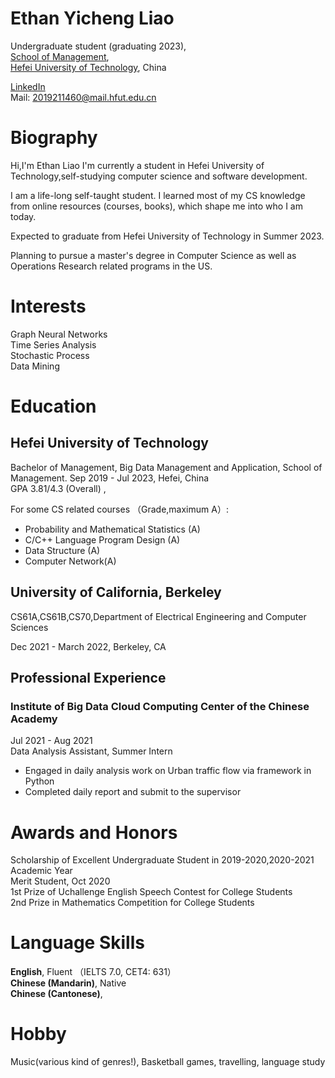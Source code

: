 # Ethan Yicheng Liao

Undergraduate student (graduating 2023),  
[School of Management](http://www.hfut.edu.cn/glxyen/),  
[Hefei University of Technology](http://en.hfut.edu.cn//), China  

[LinkedIn](https://www.linkedin.com/in/yicheng-liao-62b5041a7/)  
Mail: 2019211460@mail.hfut.edu.cn
      
# Biography

Hi,I'm Ethan Liao
I'm currently a student in Hefei University of Technology,self-studying computer science and software development.


I am a life-long self-taught student. I learned most of my CS knowledge from online resources (courses, books), which shape me into who I am today. 

Expected to graduate from Hefei University of Technology in Summer 2023.

Planning to pursue a master's degree in Computer Science as well as Operations Research related programs in the US.

# Interests
Graph Neural Networks  
Time Series Analysis  
Stochastic Process  
Data Mining


# Education
## Hefei University of Technology
Bachelor of Management, Big Data Management and Application, School of Management.
Sep 2019 - Jul 2023, Hefei, China  
GPA 3.81/4.3 (Overall) ,

For some CS related courses （Grade,maximum A）:  
- Probability and Mathematical Statistics (A)  
- C/C++ Language Program Design (A)  
- Data Structure (A)   
- Computer Network(A)  

## University of California, Berkeley
CS61A,CS61B,CS70,Department of Electrical Engineering and Computer Sciences

Dec 2021 - March 2022, Berkeley, CA  
 


## Professional Experience
### Institute of Big Data Cloud Computing Center of the Chinese Academy
Jul 2021 - Aug 2021  
Data Analysis Assistant, Summer Intern  
 - Engaged in daily analysis work on Urban traffic flow via framework in Python  
 - Completed daily report and submit to the supervisor  

# Awards and Honors
Scholarship of Excellent Undergraduate Student in 2019-2020,2020-2021 Academic Year  
Merit Student, Oct 2020  
1st Prize of Uchallenge English Speech Contest for College Students  
2nd Prize in Mathematics Competition for College Students


# Language Skills

**English**, Fluent  （IELTS 7.0, CET4: 631）  
**Chinese (Mandarin)**, Native  
**Chinese (Cantonese)**,    

# Hobby
Music(various kind of genres!), Basketball games, travelling, language study
